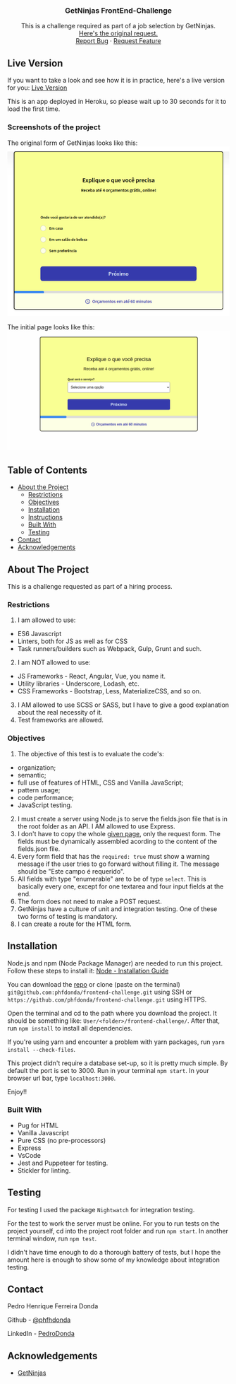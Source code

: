#

<!-- PROJECT LOGO -->
<br />
<p align="center">
    <h3 align="center">GetNinjas FrontEnd-Challenge</h3>

  <p align="center">
    This is a challenge required as part of a job selection by GetNinjas.
    <br />
    <a href="https://github.com/getninjas/frontend-challenge">Here's the original request.</a>
    <br />
    <a href="https://github.com/phfdonda/frontend-challenge/issues">Report Bug</a>
    ·
    <a href="https://github.com/phfdonda/frontend-challenge/request_feature">Request Feature</a>
  </p>
</p>

## Live Version

If you want to take a look and see how it is in practice, here's a live version for you:
[Live Version](https://getninjas-challenge.herokuapp.com/)

This is an app deployed in Heroku, so please wait up to 30 seconds for it to load the first time.

### Screenshots of the project

The original form of GetNinjas looks like this:
![original-form](./public/images/original-form.png)

The initial page looks like this:
![main-page](./public/images/getninjas-frontpage.png)

<!-- TABLE OF CONTENTS -->

## Table of Contents

- [About the Project](#about-the-project)
  - [Restrictions](#restrictions)
  - [Objectives](#objectives)
  - [Installation](#installation)
  - [Instructions](#instructions)
  - [Built With](#built-with)
  - [Testing](#testing)
- [Contact](#contact)
- [Acknowledgements](#acknowledgements)

<!-- ABOUT THE PROJECT -->

## About The Project

This is a challenge requested as part of a hiring process.

### Restrictions

1. I am allowed to use:

- ES6 Javascript
- Linters, both for JS as well as for CSS
- Task runners/builders such as Webpack, Gulp, Grunt and such.

2. I am NOT allowed to use:

- JS Frameworks - React, Angular, Vue, you name it.
- Utility libraries - Underscore, Lodash, etc.
- CSS Frameworks - Bootstrap, Less, MaterializeCSS, and so on.

3. I AM allowed to use SCSS or SASS, but I have to give a good explanation about the real necessity of it.
4. Test frameworks are allowed.

### Objectives

1. The objective of this test is to evaluate the code's:

- organization;
- semantic;
- full use of features of HTML, CSS and Vanilla JavaScript;
- pattern usage;
- code performance;
- JavaScript testing.

2. I must create a server using Node.js to serve the fields.json file that is in the root folder as an API. I AM allowed to use Express.
3. I don't have to copy the whole [given page](https://www.getninjas.com.br/moda-e-beleza/cabeleireiros), only the request form. The fields must be dynamically assembled acording to the content of the fields.json file.
4. Every form field that has the `required: true` must show a warning message if the user tries to go forward without filling it. The message should be "Este campo é requerido".
5. All fields with type "enumerable" are to be of type `select`. This is basically every one, except for one textarea and four input fields at the end.
6. The form does not need to make a POST request.
7. GetNinjas have a culture of unit and integration testing. One of these two forms of testing is mandatory.
8. I can create a route for the HTML form.

## Installation

Node.js and npm (Node Package Manager) are needed to run this project. Follow these steps to install it:
[Node - Installation Guide](https://docs.npmjs.com/downloading-and-installing-node-js-and-npm)

You can download the [repo](https://github.com/phfdonda/frontend-challenge/archive/master.zip) or clone (paste on the terminal) `git@github.com:phfdonda/frontend-challenge.git` using SSH or `https://github.com/phfdonda/frontend-challenge.git` using HTTPS.

Open the terminal and cd to the path where you download the project. It should be something like: `User/<folder>/frontend-challenge/`. After that, run `npm install` to install all dependencies.

If you're using yarn and encounter a problem with yarn packages, run `yarn install --check-files`.

This project didn't require a database set-up, so it is pretty much simple. By default the port is set to 3000. Run in your terminal `npm start`. In your browser url bar, type `localhost:3000`.

Enjoy!!

### Built With

- Pug for HTML
- Vanilla Javascript
- Pure CSS (no pre-processors)
- Express
- VsCode
- Jest and Puppeteer for testing.
- Stickler for linting.

## Testing

For testing I used the package `Nightwatch` for integration testing.

For the test to work the server must be online. For you to run tests on the project yourself, cd into the project root folder and run `npm start`. In another terminal window, run `npm test`.

I didn't have time enough to do a thorough battery of tests, but I hope the amount here is enough to show some of my knowledge about integration testing.

<!-- CONTACT -->

## Contact

Pedro Henrique Ferreira Donda

Github - [@phfhdonda](https://github.com/phfdonda)

LinkedIn - [PedroDonda](https://www.linkedin.com/in/pedro-donda-808621bb/)

<!-- ACKNOWLEDGEMENTS -->

## Acknowledgements

- [GetNinjas](https://www.getninjas.com.br/)
